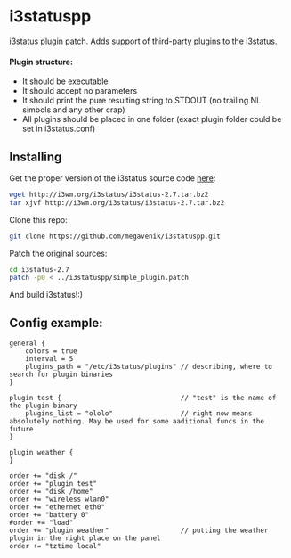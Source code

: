 i3statuspp
==========

i3status plugin patch. Adds support of third-party plugins to the i3status.

#### Plugin structure:

* It should be executable
* It should accept no parameters
* It should print the pure resulting string to STDOUT (no trailing NL simbols and any other crap)
* All plugins should be placed in one folder (exact plugin folder could be set in i3status.conf)

## Installing

Get the proper version of the i3status source code [here](http://i3wm.org/i3status/):
```bash
wget http://i3wm.org/i3status/i3status-2.7.tar.bz2
tar xjvf http://i3wm.org/i3status/i3status-2.7.tar.bz2
```

Clone this repo:

```bash
git clone https://github.com/megavenik/i3statuspp.git
```

Patch the original sources:

```bash
cd i3status-2.7
patch -p0 < ../i3statuspp/simple_plugin.patch
```

And build i3status!:)

## Config example:

    general {
        colors = true
        interval = 5
        plugins_path = "/etc/i3status/plugins" // describing, where to search for plugin binaries
    }
    
    plugin test {                              // "test" is the name of the plugin binary
        plugins_list = "ololo"                 // right now means absolutely nothing. May be used for some aaditional funcs in the future
    }
    
    plugin weather {
    }

    order += "disk /"
    order += "plugin test"
    order += "disk /home"
    order += "wireless wlan0"
    order += "ethernet eth0"
    order += "battery 0"
    #order += "load"
    order += "plugin weather"                  // putting the weather plugin in the right place on the panel
    order += "tztime local"
